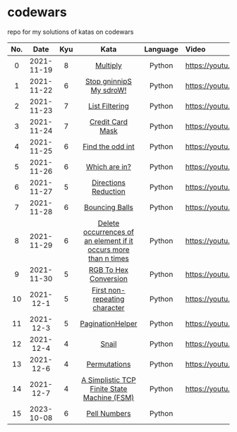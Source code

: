 # codewars

repo for my solutions of katas on codewars

| No. | Date | Kyu |                                                           Kata                                                            | Language | Video |
|:---:|:---:|:---:|:-------------------------------------------------------------------------------------------------------------------------:| :-----:| :--- |
| 0 | 2021-11-19 | 8 |                            [Multiply](https://www.codewars.com/kata/50654ddff44f800200000004)                             | Python | https://youtu.be/KREP8Fqpuww |
| 1 | 2021-11-22 | 6 |                     [Stop gninnipS My sdroW!](https://www.codewars.com/kata/5264d2b162488dc400000001)                     | Python | https://youtu.be/UEkGmGva7Uk |
| 2 | 2021-11-23 | 7 |                         [List Filtering](https://www.codewars.com/kata/53dbd5315a3c69eed20002dd)                          | Python | https://youtu.be/TjojYihoVFg |
| 3 | 2021-11-24 | 7 |                        [Credit Card Mask](https://www.codewars.com/kata/5412509bd436bd33920011bc)                         | Python | https://youtu.be/l93InQbZATs |
| 4 | 2021-11-25 | 6 |                        [Find the odd int](https://www.codewars.com/kata/54da5a58ea159efa38000836)                         | Python | https://youtu.be/JO9E37QU7W8 |
| 5 | 2021-11-26 | 6 |                          [Which are in?](https://www.codewars.com/kata/550554fd08b86f84fe000a58)                          | Python | https://youtu.be/CGunjta4nMw | 
| 6 | 2021-11-27 | 5 |                      [Directions Reduction](https://www.codewars.com/kata/550f22f4d758534c1100025a)                       | Python | https://youtu.be/rfx8xHJReW4 |
| 7 | 2021-11-28 | 6 |                         [Bouncing Balls](https://www.codewars.com/kata/5544c7a5cb454edb3c000047)                          | Python | https://youtu.be/2mLEStD2yn8 |
| 8 | 2021-11-29 | 6 | [Delete occurrences of an element if it occurs more than n times](https://www.codewars.com/kata/554ca54ffa7d91b236000023) | Python | https://youtu.be/QfwuDlVcbHU |
| 9 | 2021-11-30 | 5 |                      [RGB To Hex Conversion](https://www.codewars.com/kata/513e08acc600c94f01000001)                      | Python | https://youtu.be/d81zfub2sko |
| 10 | 2021-12-1 | 5 |                  [First non-repeating character](https://www.codewars.com/kata/50654ddff44f800200000004)                  | Python | https://youtu.be/CN4F3BjiPDw |
| 11 | 2021-12-3 | 5 |                        [PaginationHelper](https://www.codewars.com/kata/515bb423de843ea99400000a)                         | Python | https://youtu.be/G5oIzLFHAnM |
| 12 | 2021-12-4 | 4 |                              [Snail](https://www.codewars.com/kata/521c2db8ddc89b9b7a0000c1)                              | Python | https://youtu.be/sRRDPUn53xc |
| 13 | 2021-12-6 | 4 |                          [Permutations](https://www.codewars.com/kata/5254ca2719453dcc0b00027d)                           | Python | https://youtu.be/kre732iogCI |
| 14 | 2021-12-7 | 4 |           [A Simplistic TCP Finite State Machine (FSM)](https://www.codewars.com/kata/54acc128329e634e9a000362)           | Python | https://youtu.be/pCcJCF2swhU |
|15| 2023-10-08| 6 |                                                           [Pell Numbers](https://www.codewars.com/kata/5818d00a559ff57a2f000082)                                                            | Python | |
